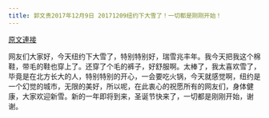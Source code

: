 ```yaml
---
title: 郭文贵2017年12月9日 20171209纽约下大雪了！一切都是刚刚开始！
---
```


[原文連接](https://gnews.org/ThreadView/53483940)

网友们大家好，今天纽约下大雪了，特别特别好，瑞雪兆丰年。我今天把我这个棉鞋，带毛的鞋也穿上了。还穿了个毛的裤子，好舒服啊。太棒了，我太喜欢雪了，毕竟是在北方长大的人，特别特别的开心，一会要吃火锅，今天就感觉啊，纽约是一个幻觉的城市，无限的美好，所以呢，在此衷心的祝愿所有的网友们，身体健康，大家欢迎新雪。新的一年即将到来，圣诞节快来了，一切都是刚刚开始，谢谢。
